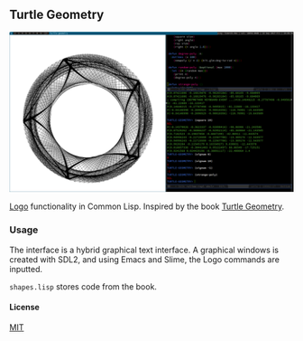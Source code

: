 ## Turtle Geometry

![system setup](./pics/system.png "System setup.")

[Logo](https://en.wikipedia.org/wiki/Logo_(programming_language))
functionality in Common Lisp. Inspired by the
book
[Turtle Geometry](https://mitpress.mit.edu/books/turtle-geometry).

### Usage

The interface is a hybrid graphical text interface. A graphical
windows is created with SDL2, and using Emacs and Slime, the Logo
commands are inputted.

`shapes.lisp` stores code from the book.

#### License

[MIT](LICENSE)

